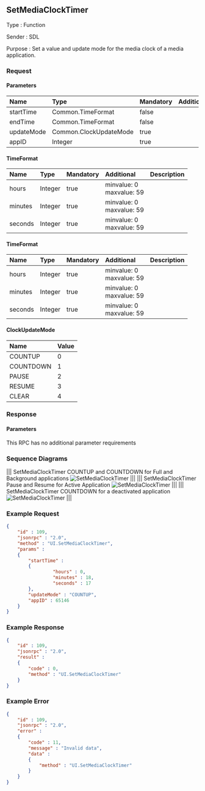## SetMediaClockTimer

Type
: Function

Sender
: SDL

Purpose
: Set a value and update mode for the media clock of a media application.

### Request

#### Parameters

|Name|Type|Mandatory|Additional|Description|
|:---|:---|:--------|:---------|:----------|
|startTime|Common.TimeFormat|false|||
|endTime|Common.TimeFormat|false|||
|updateMode|Common.ClockUpdateMode|true|||
|appID|Integer|true|||

#### TimeFormat

|Name|Type|Mandatory|Additional|Description|
|:---|:---|:--------|:---------|:----------|
|hours|Integer|true|minvalue: 0<br>maxvalue: 59||
|minutes|Integer|true|minvalue: 0<br>maxvalue: 59||
|seconds|Integer|true|minvalue: 0<br>maxvalue: 59||

#### TimeFormat

|Name|Type|Mandatory|Additional|Description|
|:---|:---|:--------|:---------|:----------|
|hours|Integer|true|minvalue: 0<br>maxvalue: 59||
|minutes|Integer|true|minvalue: 0<br>maxvalue: 59||
|seconds|Integer|true|minvalue: 0<br>maxvalue: 59||

#### ClockUpdateMode

|Name|Value|
|:---|:----|
|COUNTUP|0|
|COUNTDOWN|1|
|PAUSE|2|
|RESUME|3|
|CLEAR|4|

### Response

#### Parameters

This RPC has no additional parameter requirements

### Sequence Diagrams
|||
SetMediaClockTimer COUNTUP and COUNTDOWN for Full and Background applications
![SetMediaClockTimer](./assets/SetMediaClockTimerUpDownFullBackground.png)
|||
|||
SetMediaClockTimer Pause and Resume for Active Application
![SetMediaClockTimer](./assets/SetMediaClockTimerPauseResumeActive.png)
|||
|||
SetMediaClockTimer COUNTDOWN for a deactivated application
![SetMediaClockTimer](./assets/SetMediaClockTimerDownDeactivate.png)
|||

### Example Request

```json
{
	"id" : 109,
	"jsonrpc" : "2.0",
	"method" : "UI.SetMediaClockTimer",
	"params" :
	{
		"startTime" :
		{
				 "hours" : 0,
				 "minutes" : 18,
				 "seconds" : 17
		},
		"updateMode" : "COUNTUP",
		"appID" : 65146
	}
}
```
### Example Response

```json
{
	"id" : 109,
	"jsonrpc" : "2.0",
	"result" :
	{
		"code" : 0,
		"method" : "UI.SetMediaClockTimer"
	}
}
```

### Example Error

```json
{
	"id" : 109,
	"jsonrpc" : "2.0",
	"error" :
	{
		"code" : 11,
		"message" : "Invalid data",
		"data" :
		{
			"method" : "UI.SetMediaClockTimer"
		}
	}
}
```
